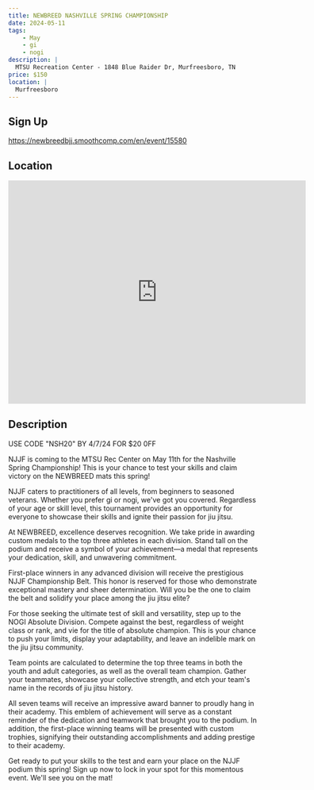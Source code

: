 ```yaml
---
title: NEWBREED NASHVILLE SPRING CHAMPIONSHIP
date: 2024-05-11
tags:
    - May
    - gi 
    - nogi 
description: |
  MTSU Recreation Center - 1848 Blue Raider Dr, Murfreesboro, TN
price: $150
location: |
  Murfreesboro
---
```

## Sign Up
https://newbreedbjj.smoothcomp.com/en/event/15580

## Location
<iframe src="https://www.google.com/maps/embed?pb=!1m18!1m12!1m3!1d12345.6789!2d-86.3582144!3d35.8464814!2m3!1f0!2f0!3f0!3m2!1i1024!2i768!4f13.1!3m3!1m2!1s0x0%3A0x0!2z35.8464814!5e0!3m2!1sen!2sus!4v1234567890" width="600" height="450" style="border:0;" allowfullscreen="" loading="lazy"></iframe>

## Description
USE CODE "NSH20" BY 4/7/24 FOR $20 0FF


NJJF is coming to the MTSU Rec Center on May 11th for the Nashville Spring Championship! This is your chance to test your skills and claim victory on the NEWBREED mats this spring!


NJJF caters to practitioners of all levels, from beginners to seasoned
veterans. Whether you prefer gi or nogi, we've got you covered.
Regardless of your age or skill level, this tournament provides an
opportunity for everyone to showcase their skills and ignite their
passion for jiu jitsu.


At NEWBREED, excellence deserves recognition.
We take pride in awarding custom medals to the top three athletes in
each division. Stand tall on the podium and receive a symbol of your
achievement—a medal that represents your dedication, skill, and
unwavering commitment.


First-place winners in any advanced division will receive the
prestigious NJJF Championship Belt. This honor is reserved for those who
demonstrate exceptional mastery and sheer determination. Will you be
the one to claim the belt and solidify your place among the jiu jitsu
elite?


For those seeking the ultimate test of skill and versatility, step up to the NOGI Absolute Division. Compete
against the best, regardless of weight class or rank, and vie for the
title of absolute champion. This is your chance to push your limits,
display your adaptability, and leave an indelible mark on the jiu jitsu
community.


Team points are calculated to determine the top
three teams in both the youth and adult categories, as well as the
overall team champion. Gather your teammates, showcase your collective
strength, and etch your team's name in the records of jiu jitsu history.


All seven teams will receive an impressive award banner to proudly hang
in their academy. This emblem of achievement will serve as a constant
reminder of the dedication and teamwork that brought you to the podium.
In addition, the first-place winning teams will be presented with custom
trophies, signifying their outstanding accomplishments and adding
prestige to their academy.


Get ready to put your skills to the test and earn your place on the NJJF
podium this spring! Sign up now to lock in your spot for this momentous
event. We'll see you on the mat!